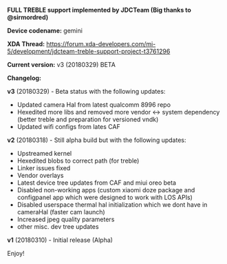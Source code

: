 **FULL TREBLE support implemented by JDCTeam (Big thanks to @sirmordred)**

**Device codename:** gemini

**XDA Thread:** https://forum.xda-developers.com/mi-5/development/jdcteam-treble-support-project-t3761296

**Current version:** v3 (20180329) BETA

**Changelog:**

**v3** (20180329) - Beta status with the following updates:
- Updated camera Hal from latest qualcomm 8996 repo
- Hexedited more libs and removed more vendor <-> system dependency (better treble and preparation for versioned vndk)
- Updated wifi configs from lates CAF

**v2** (20180318) - Still alpha build but with the following updates:
- Upstreamed kernel
- Hexedited blobs to correct path (for treble)
- Linker issues fixed
- Vendor overlays
- Latest device tree updates from CAF and miui oreo beta
- Disabled non-working apps (custom xiaomi doze package and configpanel app which were designed to work with LOS APIs)
- Disabled userspace thermal hal initialization which we dont have in cameraHal (faster cam launch)
- Increased jpeg quality parameters
- other misc. dev tree updates

**v1** (20180310) - Initial release (Alpha)

Enjoy!